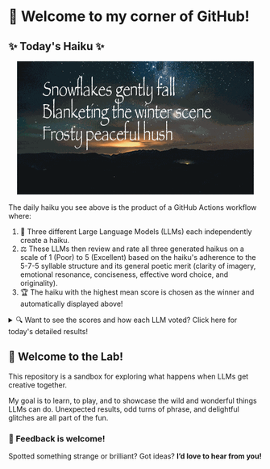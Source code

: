 # 👋 Welcome to my corner of GitHub!

## ✨ Today's Haiku ✨

<p align="center">
  <img src="assets/haiku.gif" alt="Hive Mind - AI Collaboration Concept"/>
</p>

The daily haiku you see above is the product of a GitHub Actions workflow where:

1.  🐝 Three different Large Language Models (LLMs) each independently create a haiku.
2.  ⚖️ These LLMs then review and rate all three generated haikus on a scale of 1 (Poor) to 5 (Excellent) based on the haiku's adherence to the 5-7-5 syllable structure and its general poetic merit (clarity of imagery, emotional resonance, conciseness, effective word choice, and originality).
3.  🏆 The haiku with the highest mean score is chosen as the winner and automatically displayed above!

<details>
<summary>🔍 Want to see the scores and how each LLM voted? Click here for today's detailed results!</summary>

<div id="stats_marker"></div>

| Haiku | Generated By | Rated by `Llama 4 Scout` | Rated by `Llama 3.3` | Rated by `Gemma 2:9B` | Mean Score | Status |
| :---------------------------------------------- | :----------- | :----------------- | :---------------- | :----------------- | :--------- | :-------- |
*Snowflakes gently fall<br>Blanketing the winter scene<br>Frosty peaceful hush* | Llama 4 Scout | 5 / 5 | 5 / 5 | 4 / 5| 4.67 | 🏆 Winner |
*Snowflakes gently fall  <br>Blanketing the winter scene  <br>Frosty morning dawns* | Llama 3.3 | 4 / 5 | 4 / 5 | 3 / 5| 3.67 |  |
*Soft wind whispers low<br>Through leaves of crimson, gold, brown<br>Autumn's gentle touch. <br><br>* | Gemma 2:9B | 4 / 5 | 5 / 5 | 5 / 5| 4.67 |  |
</details>


## 🧪 Welcome to the Lab!

This repository is a sandbox for exploring what happens when LLMs get creative together. 

My  goal is to learn, to play, and to showcase the wild and wonderful things LLMs can do. Unexpected results, odd turns of phrase, and delightful glitches are all part of the fun.

### 💬 Feedback is welcome!

Spotted something strange or brilliant? Got ideas? **I’d love to hear from you!**